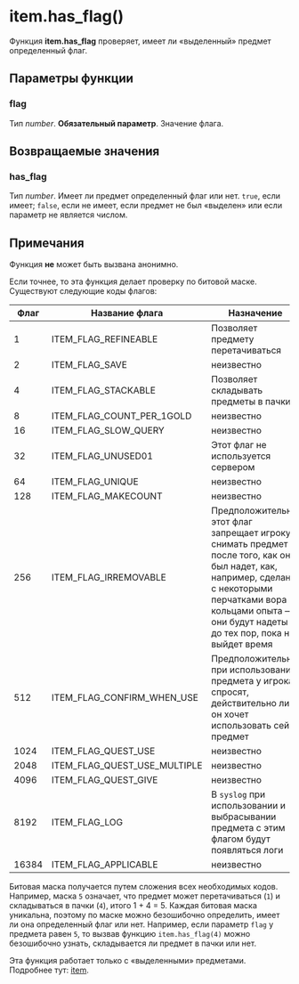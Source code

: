 # item.has_flag()
Функция **item.has_flag** проверяет, имеет ли &laquo;выделенный&raquo; предмет определенный флаг.

## Параметры функции
### flag
Тип *number*. **Обязательный параметр**. Значение флага.

## Возвращаемые значения
### has_flag
Тип *number*. Имеет ли предмет определенный флаг или нет. `true`, если имеет; `false`, если не имеет, если предмет не был &laquo;выделен&raquo; или если параметр не является числом.

## Примечания
Функция **не** может быть вызвана анонимно.

Если точнее, то эта функция делает проверку по битовой маске. Существуют следующие коды флагов:

| Флаг | Название флага | Назначение |
| --- | --- | --- |
| 1 | ITEM_FLAG_REFINEABLE | Позволяет предмету перетачиваться |
| 2 | ITEM_FLAG_SAVE | неизвестно |
| 4 | ITEM_FLAG_STACKABLE | Позволяет складывать предметы в пачки |
| 8 | ITEM_FLAG_COUNT_PER_1GOLD | неизвестно |
| 16 | ITEM_FLAG_SLOW_QUERY | неизвестно |
| 32 | ITEM_FLAG_UNUSED01 | Этот флаг не используется сервером |
| 64 | ITEM_FLAG_UNIQUE | неизвестно |
| 128 | ITEM_FLAG_MAKECOUNT | неизвестно |
| 256 | ITEM_FLAG_IRREMOVABLE | Предположительно, этот флаг запрещает игроку снимать предмет после того, как он был надет, как, например, сделано с некоторыми перчатками вора и кольцами опыта &mdash; они будут надеты до тех пор, пока не выйдет время |
| 512 | ITEM_FLAG_CONFIRM_WHEN_USE | Предположительно, при использовании предмета у игрока спросят, действительно ли он хочет использовать сей предмет |
| 1024 | ITEM_FLAG_QUEST_USE | неизвестно |
| 2048 | ITEM_FLAG_QUEST_USE_MULTIPLE | неизвестно |
| 4096 | ITEM_FLAG_QUEST_GIVE | неизвестно |
| 8192 | ITEM_FLAG_LOG | В `syslog` при использовании и выбрасывании предмета с этим флагом будут появляться логи |
| 16384 | ITEM_FLAG_APPLICABLE | неизвестно |


Битовая маска получается путем сложения всех необходимых кодов. Например, маска `5` означает, что предмет может перетачиваться (`1`) и складываться в пачки (`4`), итого 1 + 4 = 5. Каждая битовая маска уникальна, поэтому по маске можно безошибочно определить, имеет ли она определенный флаг или нет. Например, если параметр `flag` у предмета равен `5`, то вызвав функцию `item.has_flag(4)` можно безошибочно узнать, складывается ли предмет в пачки или нет.

Эта функция работает только с &laquo;выделенными&raquo; предметами. Подробнее тут: [item](../item).